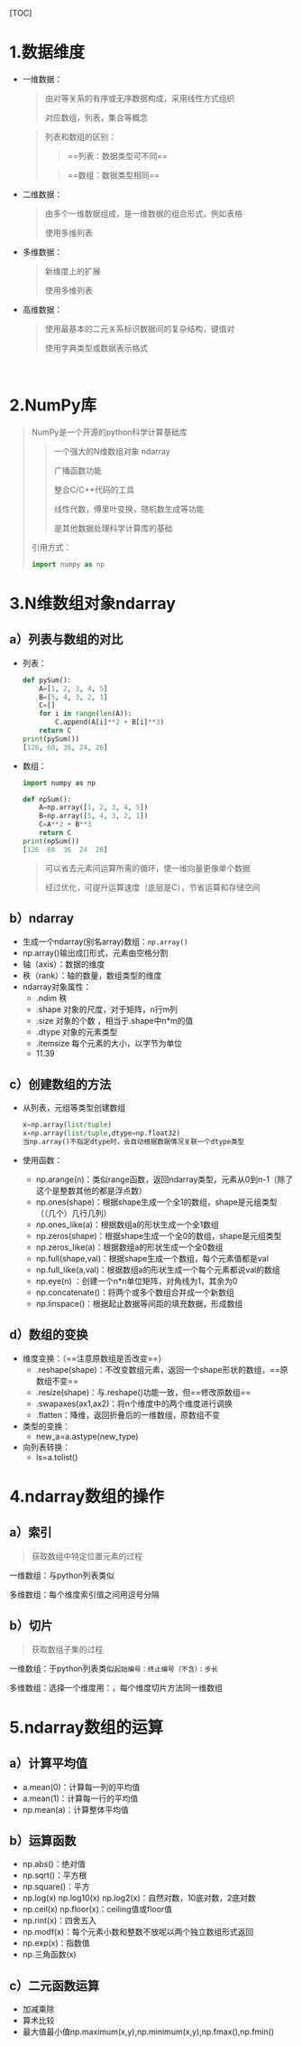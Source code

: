 [TOC]

# 1.数据维度

* 一维数据：

  >由对等关系的有序或无序数据构成，采用线性方式组织
  >
  >对应数组，列表，集合等概念

  >列表和数组的区别：
  >
  >> ==列表：数据类型可不同==
  >
  >> ==数组：数据类型相同==

* 二维数据：

  >由多个一维数据组成，是一维数据的组合形式，例如表格
  >
  >使用多维列表

* 多维数据：

  > 新维度上的扩展
  >
  > 使用多维列表

* 高维数据：

  > 使用最基本的二元关系标识数据间的复杂结构，键值对
  >
  > 使用字典类型或数据表示格式

​	

# 2.NumPy库

> NumPy是一个开源的python科学计算基础库
>
> > 一个强大的N维数组对象 ndarray
> >
> > 广播函数功能
> >
> > 整合C/C++代码的工具
> >
> > 线性代数，傅里叶变换，随机数生成等功能
> >
> > 是其他数据处理科学计算库的基础
>
> 引用方式：
>
> ```py
> import numpy as np
> ```



# 3.N维数组对象ndarray

## a）列表与数组的对比

* 列表：

  ```python
  def pySum():
      A=[1, 2, 3, 4, 5]
      B=[5, 4, 3, 2, 1]
      C=[]
      for i in range(len(A)):
          C.append(A[i]**2 + B[i]**3)
      return C
  print(pySum())
  [126, 68, 36, 24, 26]
  ```

* 数组：

  ```python
  import numpy as np
  
  def npSum():
      A=np.array([1, 2, 3, 4, 5])
      B=np.array([5, 4, 3, 2, 1])
      C=A**2 + B**3
      return C
  print(npSum())
  [126  68  36  24  26]
  ```

  > 可以省去元素间运算所需的循环，使一维向量更像单个数据
  >
  > 经过优化，可提升运算速度（底层是C），节省运算和存储空间

## b）ndarray

* 生成一个ndarray(别名array)数组：`np.array()`
* np.array()输出成[]形式，元素由空格分割
* 轴（axis）：数据的维度 
* 秩（rank）：轴的数量，数组类型的维度
* ndarray对象属性：
  * .ndim 秩
  * .shape 对象的尺度，对于矩阵，n行m列
  * .size 对象的个数 ，相当于.shape中n*m的值
  * .dtype 对象的元素类型
  * .itemsize 每个元素的大小，以字节为单位
  * 11.39

## c）创建数组的方法

* 从列表，元组等类型创建数组

  ```python
  x=np.array(list/tuple)
  x=np.array(list/tuple,dtype=np.float32)
  当np.array()不指定dtype时，会自动根据数据情况关联一个dtype类型
  ```

* 使用函数：

  * np.arange(n)：类似range函数，返回ndarray类型，元素从0到n-1（除了这个是整数其他的都是浮点数）
  * np.ones(shape)：根据shape生成一个全1的数组，shape是元组类型（（几个）几行几列）
  * np.ones_like(a)：根据数组a的形状生成一个全1数组
  * np.zeros(shape)：根据shape生成一个全0的数组，shape是元组类型
  * np.zeros_like(a)：根据数组a的形状生成一个全0数组
  * np.full(shape,val)：根据shape生成一个数组，每个元素值都是val
  * np.full_like(a,val)：根据数组a的形状生成一个每个元素都说val的数组
  * np.eye(n) ：创建一个n*n单位矩阵，对角线为1，其余为0
  * np.concatenate()：将两个或多个数组合并成一个新数组
  * np.linspace()：根据起止数据等间距的填充数据，形成数组

## d）数组的变换

* 维度变换：（==注意原数组是否改变==）
  * .reshape(shape)：不改变数组元素，返回一个shape形状的数组，==原数组不变==
  * .resize(shape)：与.reshape()功能一致，但==修改原数组==
  * .swapaxes(ax1,ax2)：将n个维度中的两个维度进行调换
  * .flatten：降维，返回折叠后的一维数组，原数组不变
* 类型的变换：
  * new_a=a.astype(new_type)
* 向列表转换：
  * ls=a.tolist()



# 4.ndarray数组的操作

## a）索引

> 获取数组中特定位置元素的过程

一维数组：与python列表类似

多维数组：每个维度索引值之间用逗号分隔



## b）切片

> 获取数组子集的过程

一维数组：于python列表类似`起始编号：终止编号（不含）：步长`

多维数组：选择一个维度用：，每个维度切片方法同一维数组



# 5.ndarray数组的运算

## a）计算平均值

* a.mean(0)：计算每一列的平均值
* a.mean(1)：计算每一行的平均值
* np.mean(a)：计算整体平均值

## b）运算函数

* np.abs()：绝对值
* np.sqrt()：平方根
* np.square()：平方
* np.log(x) np.log10(x) np.log2(x)：自然对数，10底对数，2底对数
* np.ceil(x) np.floor(x)：ceiling值或floor值
* np.rint(x)：四舍五入
* np.modf(x)：每个元素小数和整数不放呢以两个独立数组形式返回
* np.exp(x)：指数值
* np.三角函数(x)

## c）二元函数运算

* 加减乘除
* 算术比较
* 最大值最小值np.maximum(x,y),np.minimum(x,y),np.fmax(),np.fmin()